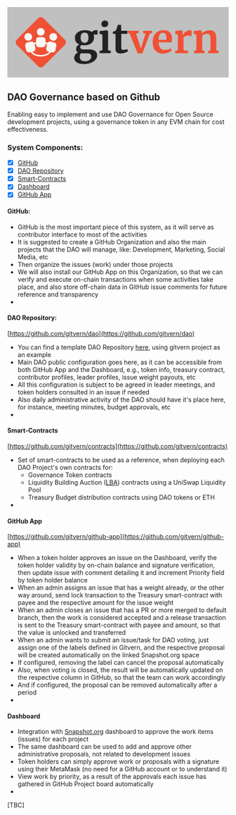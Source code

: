 ![gitvern logo](https://github.com/gitvern/media/raw/master/logo/logo-text-bg.png)

## DAO Governance based on Github

Enabling easy to implement and use DAO Governance for Open Source development projects, using a governance token in any EVM chain for cost effectiveness.

### System Components:

- [x] [GitHub](#github)
- [x] [DAO Repository](#dao-repository)
- [x] [Smart-Contracts](#smart-contracts)
- [x] [Dashboard](#dashboard)
- [x] [GitHub App](#github-app)

#### GitHub:

- GitHub is the most important piece of this system, as it will serve as contributor interface to most of the activities
- It is suggested to create a GitHub Organization and also the main projects that the DAO will manage, like: Development, Marketing, Social Media, etc
- Then organize the issues (work) under those projects
- We will also install our GitHub App on this Organization, so that we can verify and execute on-chain transactions when some activities take place, and also store off-chain data in GitHub issue comments for future reference and transparency
- 

#### DAO Repository:
[https://github.com/gitvern/dao](https://github.com/gitvern/dao)

- You can find a template DAO Repository [here](https://github.com/gitvern/dao), using gitvern project as an example
- Main DAO public configuration goes here, as it can be accessible from both GitHub App and the Dashboard, e.g., token info, treasury contract, contributor profiles, leader profiles, issue weight payouts, etc
- All this configuration is subject to be agreed in leader meetings, and token holders consulted in an issue if needed
- Also daily administrative activity of the DAO should have it's place here, for instance, meeting minutes, budget approvals, etc
- 

#### Smart-Contracts
[https://github.com/gitvern/contracts](https://github.com/gitvern/contracts)

- Set of smart-contracts to be used as a reference, when deploying each DAO Project's own contracts for:
    - Governance Token contracts
    - Liquidity Building Auction ([LBA](LBA.md)) contracts using a UniSwap Liquidity Pool
    - Treasury Budget distribution contracts using DAO tokens or ETH
- 

#### GitHub App
[https://github.com/gitvern/github-app](https://github.com/gitvern/github-app)

- When a token holder approves an issue on the Dashboard, verify the token holder validity by on-chain balance and signature verification, then update issue with comment detailing it and increment Priority field by token holder balance
- When an admin assigns an issue that has a weight already, or the other way around, send lock transaction to the Treasury smart-contract with payee and the respective amount for the issue weight
- When an admin closes an issue that has a PR or more merged to default branch, then the work is considered accepted and a release transaction is sent to the Treasury smart-contract with payee and amount, so that the value is unlocked and transferred
- When an admin wants to submit an issue/task for DAO voting, just assign one of the labels defined in Gitvern, and the respective proposal will be created automatically on the linked Snapshot.org space
- If configured, removing the label can cancel the proposal automatically
- Also, when voting is closed, the result will be automatically updated on the respective column in GitHub, so that the team can work accordingly
- And if configured, the proposal can be removed automatically after a period
- 

#### Dashboard

- Integration with [Snapshot.org](https://snapshot.org) dashboard to approve the work items (issues) for each project
- The same dashboard can be used to add and approve other administrative proposals, not related to development issues
- Token holders can simply approve work or proposals with a signature using their MetaMask (no need for a GitHub account or to understand it)
- View work by priority, as a result of the approvals each issue has gathered in GitHub Project board automatically
- 


[TBC]
